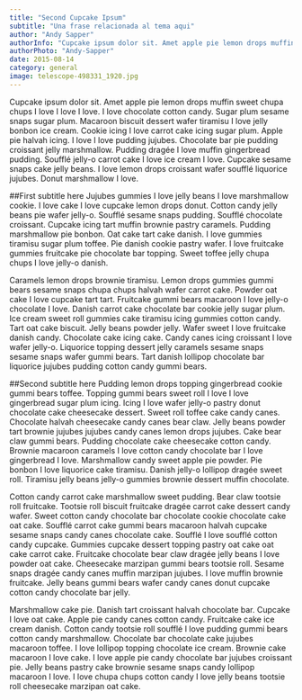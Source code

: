 ```yaml
---
title: "Second Cupcake Ipsum"
subtitle: "Una frase relacionada al tema aqui"
author: "Andy Sapper"
authorInfo: "Cupcake ipsum dolor sit. Amet apple pie lemon drops muffin sweet chupa chups I love I love I love. I love chocolate cotton candy. Sugar plum sesame snaps sugar plum."
authorPhoto: "Andy-Sapper"
date: 2015-08-14
category: general
image: telescope-498331_1920.jpg
---
```


Cupcake ipsum dolor sit. Amet apple pie lemon drops muffin sweet chupa chups I love I love I love. I love chocolate cotton candy. Sugar plum sesame snaps sugar plum. Macaroon biscuit dessert wafer tiramisu I love jelly bonbon ice cream. Cookie icing I love carrot cake icing sugar plum. Apple pie halvah icing. I love I love pudding jujubes. Chocolate bar pie pudding croissant jelly marshmallow. Pudding dragée I love muffin gingerbread pudding. Soufflé jelly-o carrot cake I love ice cream I love. Cupcake sesame snaps cake jelly beans. I love lemon drops croissant wafer soufflé liquorice jujubes. Donut marshmallow I love.

##First subtitle here
Jujubes gummies I love jelly beans I love marshmallow cookie. I love cake I love cupcake lemon drops donut. Cotton candy jelly beans pie wafer jelly-o. Soufflé sesame snaps pudding. Soufflé chocolate croissant. Cupcake icing tart muffin brownie pastry caramels. Pudding marshmallow pie bonbon. Oat cake tart cake danish. I love gummies tiramisu sugar plum toffee. Pie danish cookie pastry wafer. I love fruitcake gummies fruitcake pie chocolate bar topping. Sweet toffee jelly chupa chups I love jelly-o danish.

Caramels lemon drops brownie tiramisu. Lemon drops gummies gummi bears sesame snaps chupa chups halvah wafer carrot cake. Powder oat cake I love cupcake tart tart. Fruitcake gummi bears macaroon I love jelly-o chocolate I love. Danish carrot cake chocolate bar cookie jelly sugar plum. Ice cream sweet roll gummies cake tiramisu icing gummies cotton candy. Tart oat cake biscuit. Jelly beans powder jelly. Wafer sweet I love fruitcake danish candy. Chocolate cake icing cake. Candy canes icing croissant I love wafer jelly-o. Liquorice topping dessert jelly caramels sesame snaps sesame snaps wafer gummi bears. Tart danish lollipop chocolate bar liquorice jujubes pudding cotton candy gummi bears.

##Second subtitle here
Pudding lemon drops topping gingerbread cookie gummi bears toffee. Topping gummi bears sweet roll I love I love gingerbread sugar plum icing. Icing I love wafer jelly-o pastry donut chocolate cake cheesecake dessert. Sweet roll toffee cake candy canes. Chocolate halvah cheesecake candy canes bear claw. Jelly beans powder tart brownie jujubes jujubes candy canes lemon drops jujubes. Cake bear claw gummi bears. Pudding chocolate cake cheesecake cotton candy. Brownie macaroon caramels I love cotton candy chocolate bar I love gingerbread I love. Marshmallow candy sweet apple pie powder. Pie bonbon I love liquorice cake tiramisu. Danish jelly-o lollipop dragée sweet roll. Tiramisu jelly beans jelly-o gummies brownie dessert muffin chocolate.

Cotton candy carrot cake marshmallow sweet pudding. Bear claw tootsie roll fruitcake. Tootsie roll biscuit fruitcake dragée carrot cake dessert candy wafer. Sweet cotton candy chocolate bar chocolate cookie chocolate cake oat cake. Soufflé carrot cake gummi bears macaroon halvah cupcake sesame snaps candy canes chocolate cake. Soufflé I love soufflé cotton candy cupcake. Gummies cupcake dessert topping pastry oat cake oat cake carrot cake. Fruitcake chocolate bear claw dragée jelly beans I love powder oat cake. Cheesecake marzipan gummi bears tootsie roll. Sesame snaps dragée candy canes muffin marzipan jujubes. I love muffin brownie fruitcake. Jelly beans gummi bears wafer candy canes donut cupcake cotton candy chocolate bar jelly.

Marshmallow cake pie. Danish tart croissant halvah chocolate bar. Cupcake I love oat cake. Apple pie candy canes cotton candy. Fruitcake cake ice cream danish. Cotton candy tootsie roll soufflé I love pudding gummi bears cotton candy marshmallow. Chocolate bar chocolate cake jujubes macaroon toffee. I love lollipop topping chocolate ice cream. Brownie cake macaroon I love cake. I love apple pie candy chocolate bar jujubes croissant pie. Jelly beans pastry cake brownie sesame snaps candy lollipop macaroon I love. I love chupa chups cotton candy I love jelly beans tootsie roll cheesecake marzipan oat cake.
